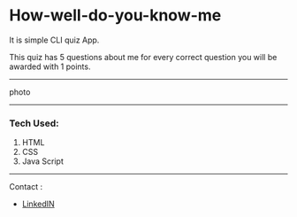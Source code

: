# How-well-do-you-know-me #
It  is simple CLI quiz App.

This quiz has 5 questions about me for every correct question you will be awarded with 1 points.

---

photo

---
### Tech Used: ###

1. HTML
2. CSS
3. Java Script
---
Contact :

* [LinkedIN](https://www.linkedin.com/in/priyallohar/)
